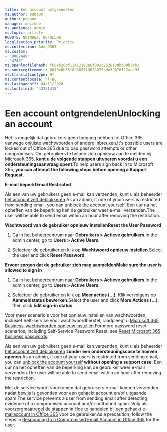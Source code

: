 ```yaml
---
title: Een account ontgrendelen
ms.author: pebaum
author: pebaum
manager: mnirkhe
ms.audience: Admin
ms.topic: article
ROBOTS: NOINDEX, NOFOLLOW
localization_priority: Priority
ms.collection: Adm_O365
ms.custom:
- "9002449"
- "4748"
ms.openlocfilehash: f66eb26df12412162e6f092c2528138bb30b7eb2
ms.sourcegitcommit: 6010e6b55f6d3057f9038979cda3987df12aae93
ms.translationtype: HT
ms.contentlocale: nl-NL
ms.lasthandoff: 04/11/2020
ms.locfileid: "43231415"
---
```

# <a name="unlocking-an-account"></a><span data-ttu-id="73c16-102">Een account ontgrendelen</span><span class="sxs-lookup"><span data-stu-id="73c16-102">Unlocking an account</span></span>

<span data-ttu-id="73c16-103">Het is mogelijk dat gebruikers geen toegang hebben tot Office 365 vanwege onjuiste wachtwoorden of andere inbreuken.</span><span class="sxs-lookup"><span data-stu-id="73c16-103">It's possible users are locked out of Office 365 due to bad password attempts or other compromises.</span></span> <span data-ttu-id="73c16-104">Om gebruikers te helpen zich opnieuw aan te melden bij Microsoft 365, **kunt u de volgende stappen uitvoeren voordat u een ondersteuningsaanvraag opent**.</span><span class="sxs-lookup"><span data-stu-id="73c16-104">To help users sign back in to Microsoft 365, **you can attempt the following steps before opening a Support Request**.</span></span> 

<span data-ttu-id="73c16-105">**E-mail beperkt**</span><span class="sxs-lookup"><span data-stu-id="73c16-105">**Email Restricted**</span></span>

<span data-ttu-id="73c16-106">Als een van uw gebruikers geen e-mail kan verzenden, kunt u als beheerder [het account zelf deblokkeren](https://docs.microsoft.com/microsoft-365/security/office-365-security/removing-user-from-restricted-users-portal-after-spam).</span><span class="sxs-lookup"><span data-stu-id="73c16-106">As an admin, if one of your users is restricted from sending email, you can [unblock the account yourself](https://docs.microsoft.com/microsoft-365/security/office-365-security/removing-user-from-restricted-users-portal-after-spam).</span></span> <span data-ttu-id="73c16-107">Een uur na het opheffen van de beperking kan de gebruiker weer e-mail verzenden.</span><span class="sxs-lookup"><span data-stu-id="73c16-107">The user will be able to send email within an hour after removing the restriction.</span></span>

<span data-ttu-id="73c16-108">**Wachtwoord van de gebruiker opnieuw instellen**</span><span class="sxs-lookup"><span data-stu-id="73c16-108">**Reset the User Password**</span></span>

1. <span data-ttu-id="73c16-109">Ga in het beheercentrum naar **Gebruikers > Actieve gebruikers**.</span><span class="sxs-lookup"><span data-stu-id="73c16-109">In the admin center, go to **Users > Active Users**.</span></span>

2. <span data-ttu-id="73c16-110">Selecteer de gebruiker en klik op **Wachtwoord opnieuw instellen**.</span><span class="sxs-lookup"><span data-stu-id="73c16-110">Select the user and click **Reset Password**.</span></span>

<span data-ttu-id="73c16-111">**Ervoor zorgen dat de gebruiker zich mag aanmelden**</span><span class="sxs-lookup"><span data-stu-id="73c16-111">**Make sure the user is allowed to sign in**</span></span>

1. <span data-ttu-id="73c16-112">Ga in het beheercentrum naar **Gebruikers > Actieve gebruikers**.</span><span class="sxs-lookup"><span data-stu-id="73c16-112">In the admin center, go to **Users > Active Users**.</span></span>

2. <span data-ttu-id="73c16-113">Selecteer de gebruiker en klik op **Meer acties (...)**. Klik vervolgens op **Aanmeldstatus bewerken**.</span><span class="sxs-lookup"><span data-stu-id="73c16-113">Select the user and click **More Actions (...)**, then click **Edit sign-in status**.</span></span>

<span data-ttu-id="73c16-114">Voor meer scenario's voor het opnieuw instellen van wachtwoorden, inclusief Self-service voor wachtwoordherstel, raadpleegt u [Microsoft 365 Business-wachtwoorden opnieuw instellen](https://docs.microsoft.com/microsoft-365/admin/add-users/reset-passwords?view=o365-worldwide).</span><span class="sxs-lookup"><span data-stu-id="73c16-114">For more password reset scenarios, including Self-Service Password Reset, see [Reset Microsoft 365 business passwords](https://docs.microsoft.com/microsoft-365/admin/add-users/reset-passwords?view=o365-worldwide).</span></span>


<span data-ttu-id="73c16-115">Als een van uw gebruikers geen e-mail kan verzenden, kunt u als beheerder [het account zelf deblokkeren](https://docs.microsoft.com/microsoft-365/security/office-365-security/removing-user-from-restricted-users-portal-after-spam) **zonder een ondersteuningscase te hoeven openen**.</span><span class="sxs-lookup"><span data-stu-id="73c16-115">As an admin, if one of your users is restricted from sending email, you can [unblock the account yourself](https://docs.microsoft.com/microsoft-365/security/office-365-security/removing-user-from-restricted-users-portal-after-spam) **without opening a support case**.</span></span> <span data-ttu-id="73c16-116">Een uur na het opheffen van de beperking kan de gebruiker weer e-mail verzenden.</span><span class="sxs-lookup"><span data-stu-id="73c16-116">The user will be able to send email within an hour after removing the restriction.</span></span>

<span data-ttu-id="73c16-117">Met de service wordt voorkomen dat gebruikers e-mail kunnen verzenden nadat bewijs is gevonden voor een gehackt account en/of uitgaande spam.</span><span class="sxs-lookup"><span data-stu-id="73c16-117">The service prevents a user from sending email after detecting evidence of a compromised account and/or outbound spam.</span></span> <span data-ttu-id="73c16-118">Volg als voorzorgmaatregel de stappen in [Hoe te handelen bij een gehackt e-mailaccount in Office 365](https://docs.microsoft.com/office365/securitycompliance/responding-to-a-compromised-email-account) voor de gebruiker.</span><span class="sxs-lookup"><span data-stu-id="73c16-118">As a precaution, follow the steps in [Responding to a Compromised Email Account in Office 365](https://docs.microsoft.com/office365/securitycompliance/responding-to-a-compromised-email-account) for the user.</span></span>
